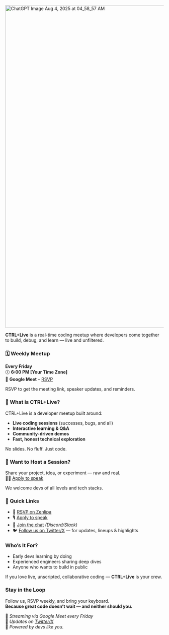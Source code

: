 
<img width="1536" height="1024" alt="ChatGPT Image Aug 4, 2025 at 04_58_57 AM" src="https://github.com/user-attachments/assets/4e71ef05-907d-4178-973d-05339e504daf" />

**CTRL+Live** is a real-time coding meetup where developers come together to build, debug, and learn — live and unfiltered.

### 🗓️ Weekly Meetup  
**Every Friday**  
🕕 **6:00 PM [Your Time Zone]**  
📍 **Google Meet** – [RSVP](https://zenlipa.com/your-event-link)

RSVP to get the meeting link, speaker updates, and reminders.

### 🎯 What is CTRL+Live?

CTRL+Live is a developer meetup built around:
- **Live coding sessions** (successes, bugs, and all)
- **Interactive learning & Q&A**
- **Community-driven demos**
- **Fast, honest technical exploration**

No slides. No fluff. Just code.

### 🎤 Want to Host a Session?

Share your project, idea, or experiment — raw and real.  
🧑‍💻 [Apply to speak](https://your-speaker-application-form.com)

We welcome devs of all levels and tech stacks.


### 🔗 Quick Links

- 📅 [RSVP on Zenlipa](https://zenlipa.com/your-event-link)
- 🎙️ [Apply to speak](https://your-speaker-application-form.com)
- 💬 [Join the chat](#) *(Discord/Slack)*
- 🐦 [Follow us on Twitter/X](https://twitter.com/your-twitter-handle) — for updates, lineups & highlights

### Who’s It For?

- Early devs learning by doing  
- Experienced engineers sharing deep dives  
- Anyone who wants to build in public

If you love live, unscripted, collaborative coding — **CTRL+Live** is your crew.

### Stay in the Loop

Follow us, RSVP weekly, and bring your keyboard.  
**Because great code doesn’t wait — and neither should you.**

📍 *Streaming via Google Meet every Friday*  
📣 *Updates on [Twitter/X](https://twitter.com/your-twitter-handle)*  
🧩 *Powered by devs like you.*

